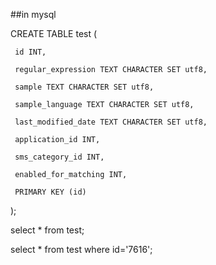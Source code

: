 ##in mysql 

CREATE TABLE test ( 

     id INT,

     regular_expression TEXT CHARACTER SET utf8,

     sample TEXT CHARACTER SET utf8,

     sample_language TEXT CHARACTER SET utf8, 

     last_modified_date TEXT CHARACTER SET utf8,

     application_id INT,

     sms_category_id INT,

     enabled_for_matching INT,

     PRIMARY KEY (id)

);

select * from test;

select * from test where id='7616';

 
